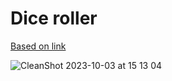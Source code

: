 # Dice roller

[Based on link](https://developer.android.com/courses/pathways/android-development-with-kotlin-4)



![CleanShot 2023-10-03 at 15 13 04](https://github.com/betty2310/DiceRoller/assets/75170473/fe6d2ebc-e501-48a9-841b-cfd73003ccfd)
